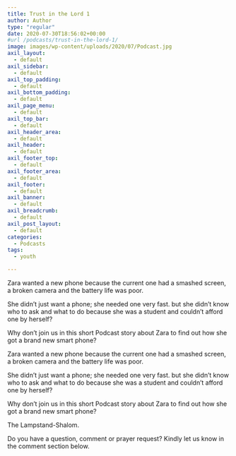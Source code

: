 ```yaml
---
title: Trust in the Lord 1
author: Author
type: "regular"
date: 2020-07-30T18:56:02+00:00
#url /podcasts/trust-in-the-lord-1/
image: images/wp-content/uploads/2020/07/Podcast.jpg
axil_layout:
  - default
axil_sidebar:
  - default
axil_top_padding:
  - default
axil_bottom_padding:
  - default
axil_page_menu:
  - default
axil_top_bar:
  - default
axil_header_area:
  - default
axil_header:
  - default
axil_footer_top:
  - default
axil_footer_area:
  - default
axil_footer:
  - default
axil_banner:
  - default
axil_breadcrumb:
  - default
axil_post_layout:
  - default
categories:
  - Podcasts
tags:
  - youth

---
```

Zara wanted a new phone because the current one had a smashed screen, a broken camera and the battery life was poor.

She didn&#8217;t just want a phone; she needed one very fast. but she didn&#8217;t know who to ask and what to do because she was a student and couldn&#8217;t afford one by herself?

Why don&#8217;t join us in this short Podcast story about Zara to find out how she got a brand new smart phone?

Zara wanted a new phone because the current one had a smashed screen, a broken camera and the battery life was poor.

She didn&#8217;t just want a phone; she needed one very fast. but she didn&#8217;t know who to ask and what to do because she was a student and couldn&#8217;t afford one by herself?

Why don&#8217;t join us in this short Podcast story about Zara to find out how she got a brand new smart phone?

The Lampstand-Shalom.

Do you have a question, comment or prayer request? Kindly let us know in the comment section below.